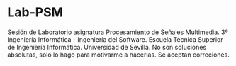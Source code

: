 # Lab-PSM
Sesión de Laboratorio asignatura Procesamiento de Señales Multimedia.
3º Ingeniería Informática - Ingeniería del Software.
Escuela Técnica Superior de Ingeniería Informática.
Universidad de Sevilla.
No son soluciones absolutas, solo lo hago para motivarme a hacerlas.
Se aceptan correciones.

